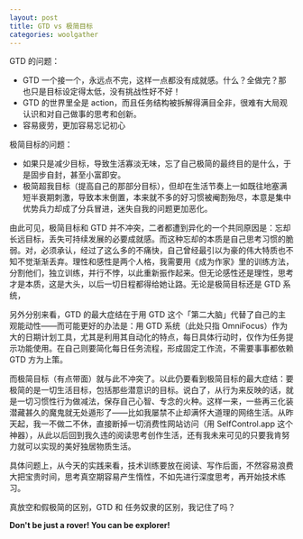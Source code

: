 ```yaml
---
layout: post
title: GTD vs 极简目标
categories: woolgather
---
```


GTD 的问题：

* GTD 一个接一个，永远点不完，这样一点都没有成就感。什么？全做完？那也只是目标设定得太低，没有挑战性好不好！
* GTD 的世界里全是 action，而且任务结构被拆解得满目全非，很难有大局观认识和对自己做事的思考和创新。
* 容易疲劳，更加容易忘记初心

极简目标的问题：

* 如果只是减少目标，导致生活寡淡无味，忘了自己极简的最终目的是什么，于是固步自封，甚至小富即安。
* 极简超我目标（提高自己的那部分目标），但却在生活节奏上一如既往地塞满短半衰期刺激，导致本末倒置，本来就不多的好习惯被阉割殆尽，本意是集中优势兵力却成了分兵冒进，迷失自我的问题更加恶化。

由此可见，极简目标和 GTD 并不冲突，二者都遭到异化的一个共同原因是：忘却长远目标，丢失可持续发展的必要成就感。而这种忘却的本质是自己思考习惯的脆弱。对，必须承认，经过了这么多的不痛快，自己曾经最引以为豪的伟大特质也不知不觉渐渐丢弃。理性和感性是两个人格，我需要用《成为作家》里的训练方法，分割他们，独立训练，并行不悖，以此重新振作起来。但无论感性还是理性，思考才是本质，这是大头，以后一切日程都得给她让路。无论是极简目标还是 GTD 系统，

另外分别来看，GTD 的最大症结在于用 GTD 这个「第二大脑」代替了自己的主观能动性——而可能更好的办法是：用 GTD 系统（此处只指 OmniFocus）作为大的日期计划工具，尤其是利用其自动化的特点，每日具体行动时，仅作为任务提示功能使用。在自己则要简化每日任务流程，形成固定工作流，不需要事事都依赖 GTD 方为上策。

而极简目标（有点带面）就与此不冲突了。以此仍要看到极简目标的最大症结：要极简的是一切生活目标，包括那些潜意识的目标。说白了，从行为来反映的话，就是一切习惯性行为做减法，保存自己心智、专念的火种。这样一来，一些再三化装潜藏甚久的魔鬼就无处遁形了——比如我屡禁不止却满怀大道理的网络生活。从昨天起，我一不做二不休，直接断掉一切消费性网站访问（用 SelfControl.app 这个神器），从此以后回到我久违的阅读思考创作生活，还有我未来可见的只要我肯努力就可以实现的美好独居物质生活。


具体问题上，从今天的实践来看，技术训练要放在阅读、写作后面，不然容易浪费大把宝贵时间，思考真空期容易产生惰性，不如先进行深度思考，再开始技术练习。

真放空和假极简的区别，GTD 和 任务奴隶的区别，我记住了吗？

**Don't be just a rover! You can be explorer!**